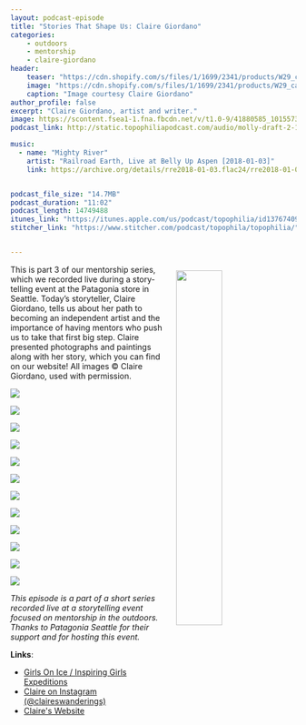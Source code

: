 ```yaml
---
layout: podcast-episode
title: "Stories That Shape Us: Claire Giordano"
categories:
    - outdoors
    - mentorship
    - claire-giordano
header:
    teaser: "https://cdn.shopify.com/s/files/1/1699/2341/products/W29_canyon-country_small_2e20d343-7185-4ccf-9e57-610826bef761_1024x1024.jpg"
    image: "https://cdn.shopify.com/s/files/1/1699/2341/products/W29_canyon-country_small_2e20d343-7185-4ccf-9e57-610826bef761_1024x1024@2x.jpg"
    caption: "Image courtesy Claire Giordano"
author_profile: false
excerpt: "Claire Giordano, artist and writer."
image: https://scontent.fsea1-1.fna.fbcdn.net/v/t1.0-9/41880585_10155737952422043_1595005816983781376_n.jpg?_nc_cat=109&_nc_ht=scontent.fsea1-1.fna&oh=f610fa5af1b885ff6c8e9c4aed308533&oe=5D7609F9
podcast_link: http://static.topophiliapodcast.com/audio/molly-draft-2-1557513338.mp3

music:
  - name: "Mighty River"
    artist: "Railroad Earth, Live at Belly Up Aspen [2018-01-03]"
    link: https://archive.org/details/rre2018-01-03.flac24/rre2018-01-03_set1_24bit_t01.flac


podcast_file_size: "14.7MB"
podcast_duration: "11:02"
podcast_length: 14749488
itunes_link: "https://itunes.apple.com/us/podcast/topophilia/id1376740928"
stitcher_link: "https://www.stitcher.com/podcast/topophila/topophilia/"


---
```

<img style="float: right; padding: 10px" width="40%" src="https://cdn.shopify.com/s/files/1/1699/2341/files/slideshow_1_2048x.jpg?v=1517969552"/>

This is part 3 of our mentorship series, which we recorded live during a story-telling event at the Patagonia store in Seattle. Today’s storyteller, Claire Giordano, tells us about her path to becoming an independent artist and the importance of having mentors who push us to take that first big step. Claire presented photographs and paintings along with her story, which you can find on our website! All images	&copy; Claire Giordano, used with permission.

<div>
  <p><img class='buffer' src="http://static.topophiliapodcast.com/images/claire-slideshow/1_Giordano.jpg"></p>
  <p><img class='buffer' src="http://static.topophiliapodcast.com/images/claire-slideshow/2_Giordano.jpg"></p>
  <p><img class='buffer' src="http://static.topophiliapodcast.com/images/claire-slideshow/3_Giordano.jpg"></p>
  <p><img class='buffer' src="http://static.topophiliapodcast.com/images/claire-slideshow/4_Giordano.jpg"></p>
  <p><img class = 'buffer' src='http://static.topophiliapodcast.com/images/claire-slideshow/5_Giordano.jpg'></p>
  <p><img class = 'buffer' src='http://static.topophiliapodcast.com/images/claire-slideshow/6_Giordano.jpg'></p>
  <p><img class = 'buffer' src='http://static.topophiliapodcast.com/images/claire-slideshow/7_Giordano.jpg'></p>
  <p><img class = 'buffer' src='http://static.topophiliapodcast.com/images/claire-slideshow/8_Giordano.jpg'></p>
  <p><img class = 'buffer' src='http://static.topophiliapodcast.com/images/claire-slideshow/9_Giordano.jpg'></p>
  <p><img class = 'buffer' src='http://static.topophiliapodcast.com/images/claire-slideshow/10_Giordano.jpg'></p>
  <p><img class = 'buffer' src='http://static.topophiliapodcast.com/images/claire-slideshow/11_Giordano.jpg'></p>
  <p><img class = 'buffer' src='http://static.topophiliapodcast.com/images/claire-slideshow/12_Giordano.jpg'></p>
</div>



*This episode is a part of a short series recorded live at a storytelling event focused on mentorship in the outdoors. Thanks to Patagonia Seattle for their support and for hosting this event.*

**Links**:

* [Girls On Ice / Inspiring Girls Expeditions](http://www.inspiringgirls.org/)
* [Claire on Instagram (@claireswanderings)](https://www.instagram.com/claireswanderings/?hl=en)
* [Claire's Website](https://www.claireswanderings.com/)
